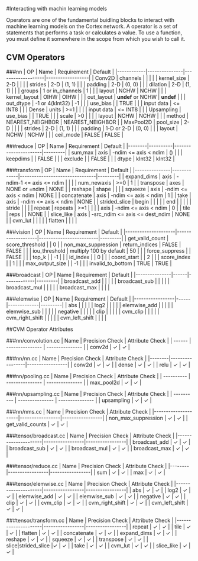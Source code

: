 #Interacting with machin learning models

Operators are one of the fundamental buidling blocks to interact with machine learning models on the Cortex network. A operator is a set of statements that performs a task or calculates a value. To use a function, you must define it somewhere in the scope from which you wish to call it.

## CVM Operators

###nn
| OP         | Name          | Requirement       | Default          |
|------------|---------------|-------------------|------------------|
| Conv2D     | channels      |                   |                  |
|            | kernel_size   | 2-D               |                  |
|            | strides       | 2-D               | (1, 1)           |
|            | padding       | 2-D               | (0, 0)           |
|            | dilation      | 2-D               | (1, 1)           |
|            | groups        | 1 or in_channels  | 1                |
|            | layout        | NCHW              | NCHW             |
|            | kernel_layout | OIHW              | OIHW             |
|            | out_layout    | __undef__ or NCHW | __undef__        |
|            | out_dtype     | -1 or 4(kInt32)   | -1               |
|            | use_bias      |                   | TRUE             |
|            | input data    | <= INT8           |                  |
| Dense      | units         | >=1               |                  |
|            | input data    | <= INT8           |                  |
| Upsampling | use_bias      |                   | TRUE             |
|            | scale         | >0                |                  |
|            | layout        | NCHW              | NCHW             |
|            | method        | NEAREST_NEIGHBOR  | NEAREST_NEIGHBOR |
| MaxPool2D  | pool_size     | 2-D               |                  |
|            | strides       | 2-D               | (1, 1)           |
|            | padding       | 1-D or 2-D        | (0, 0)           |
|            | layout        | NCHW              | NCHW             |
|            | ceil_mode     | FALSE             | FALSE            |

###reduce
| OP     | Name     | Requirement          | Default |
|--------|----------|----------------------|---------|
| sum,max | axis     | -ndim <= axis < ndim | ()      |
|        | keepdims |                      | FALSE   |
|        | exclude  |                      | FALSE   |
|        | dtype    | kInt32               | kInt32  |

###transform
| OP            | Name        | Requirement                    | Default |
|---------------|-------------|--------------------------------|---------|
| expand_dims   | axis        | -ndim-1 <= axis <= ndim        |         |
|               | num_newaxis | >=0                            | 1       |
| transpose     | axes        | NONE or =ndim                  | NONE    |
| reshape       | shape       |                                |         |
| squeeze       | axis        | -ndim <= axis < ndim           | NONE    |
| concatenate   | axis        | -ndim <= axis < ndim           | 1       |
| take          | axis        | -ndim <= axis < ndim           | NONE    |
| strided_slice | begin       |                                |         |
|               | end         |                                |         |
|               | stride      |                                |         |
| repeat        | repeats     | >=1                            |         |
|               | axis        | -ndim <= axis < ndim           | 0       |
| tile          | reps        |                                | NONE    |
| slice_like    | axis        | -src_ndim <= axis <= dest_ndim | NONE    |
| cvm_lut       |             |                                |         |
| flatten       |             |                                |         |

###vision
| OP                  | Name              | Requirement             | Default |
|---------------------|-------------------|-------------------------|---------|
| get_valid_count     | score_threshold   |                         | 0       |
| non_max_suppression | return_indices    | FALSE                   | FALSE   |
|                     | iou_threshold     | multiply 100 by default | 50      |
|                     | force_suppress    |                         | FALSE   |
|                     | top_k             |                         | -1      |
|                     | id_index          |                         | 0       |
|                     | coord_start       |                         | 2       |
|                     | score_index       |                         | 1       |
|                     | max_output_size   |                         | -1      |
|                     | invalid_to_bottom | TRUE                    | TRUE    |

###broadcast
| OP            | Name | Requirement | Default |
|---------------|------|-------------|---------|
| broadcast_add |      |             |         |
| broadcast_sub |      |             |         |
| broadcast_mul |      |             |         |
| broadcast_max |      |             |         |

###elemwise
| OP              | Name | Requirement | Default |
|-----------------|------|-------------|---------|
| abs             |      |             |         |
| log2            |      |             |         |
| elemwise_add    |      |             |         |
| elemwise_sub    |      |             |         |
| negative        |      |             |         |
| clip            |      |             |         |
| cvm_clip        |      |             |         |
| cvm_right_shift |      |             |         |
| cvm_left_shift  |      |             |         |

##CVM Operator Attributes

###nn/convolution.cc
| Name   | Precision Check | Attribute Check |
| ------ | --------------- | --------------- |
| conv2d | ✓               | ✓               |

###nn/nn.cc
| Name   | Precision Check | Attribute Check |
|--------|-----------------|-----------------|
| conv2d | ✓               | ✓               |
| dense  | ✓               | ✓               |
| relu   | ✓               | ✓               |

###nn/pooling.cc
| Name       | Precision Check | Attribute Check |
| ---------- | --------------- | --------------- |
| max_pool2d | ✓               | ✓               |

###nn/upsampling.cc
| Name       | Precision Check | Attribute Check |
| ---------- | --------------- | --------------- |
| upsampling | ✓               | ✓               |

###nn/nms.cc
| Name                | Precision Check | Attribute Check |
|---------------------|-----------------|-----------------|
| non_max_suppression | ✓               | ✓               |
| get_valid_counts    | ✓               | ✓               |

###tensor/broadcast.cc
| Name                | Precision Check | Attribute Check |
|---------------------|-----------------|-----------------|
| broadcast_add       | ✓               | ✓               |
| broadcast_sub       | ✓               | ✓               |
| broadcast_mul       | ✓               | ✓               |
| broadcast_max       | ✓               | ✓               |

###tensor/reduce.cc
| Name   | Precision Check | Attribute Check |
|--------|-----------------|-----------------|
| sum    | ✓               | ✓               |
| max    | ✓               | ✓               |

###tensor/elemwise.cc
| Name                | Precision Check | Attribute Check |
|---------------------|-----------------|-----------------|
| abs                 | ✓               | ✓               |
| log2                | ✓               | ✓               |
| elemwise_add        | ✓               | ✓               |
| elemwise_sub        | ✓               | ✓               |
| negative            | ✓               | ✓               |
| clip                | ✓               | ✓               |
| cvm_clip            | ✓               | ✓               |
| cvm_right_shift     | ✓               | ✓               |
| cvm_left_shift      | ✓               | ✓               |

###tensor/transform.cc
| Name                | Precision Check | Attribute Check |
|---------------------|-----------------|-----------------|
| repeat              | ✓               | ✓               |
| tile                | ✓               | ✓               |
| flatten             | ✓               | ✓               |
| concatenate         | ✓               | ✓               |
| expand_dims         | ✓               | ✓               |
| reshape             | ✓               | ✓               |
| squeeze             | ✓               | ✓               |
| transpose           | ✓               | ✓               |
| slice\|strided_slice |✓ | ✓               |
| take                | ✓               | ✓               |
| cvm_lut             | ✓               | ✓               |
| slice_like          | ✓               | ✓               |